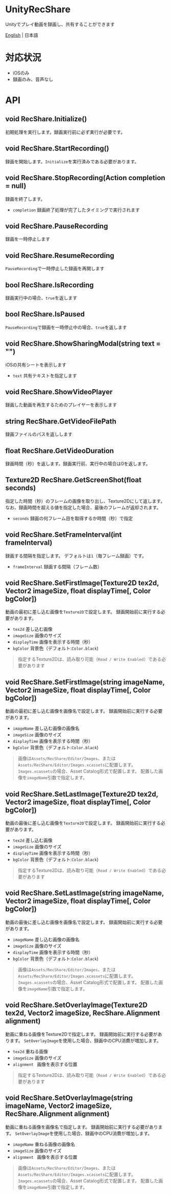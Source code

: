 # UnityRecShare

Unityでプレイ動画を録画し、共有することができます

[English](README.md) | 日本語


# 対応状況
* iOSのみ
* 録画のみ、音声なし



# API

## void RecShare.Initialize()

初期処理を実行します。録画実行前に必ず実行が必要です。



## void RecShare.StartRecording()

録画を開始します。`Initialize`を実行済みである必要があります。

## void RecShare.StopRecording(Action completion = null)

録画を終了します。

* `completion` 録画終了処理が完了したタイミングで実行されます

## void RecShare.PauseRecording

録画を一時停止します

## void RecShare.ResumeRecording

`PauseRecording`で一時停止した録画を再開します

## bool RecShare.IsRecording

録画実行中の場合、`true`を返します

## bool RecShare.IsPaused

`PauseRecording`で録画を一時停止中の場合、`true`を返します

## void RecShare.ShowSharingModal(string text = "")

iOSの共有シートを表示します

* `text` 共有テキストを指定します

## void RecShare.ShowVideoPlayer

録画した動画を再生するためのプレイヤーを表示します

## string RecShare.GetVideoFilePath

録画ファイルのパスを返しします

## float RecShare.GetVideoDuration

録画時間（秒）を返します。録画実行前、実行中の場合は0を返します。

## Texture2D RecShare.GetScreenShot(float seconds)

指定した時間（秒）のフレームの画像を取り出し、Texture2Dにして返します。
なお、録画時間を超える値を指定した場合、最後のフレームが返却されます。

* `seconds` 録画の何フレーム目を取得するか時間（秒）で指定

## void RecShare.SetFrameInterval(int frameInterval)

録画する間隔を指定します。
デフォルトは`1`（毎フレーム録画）です。

* `frameInterval` 録画する間隔（フレーム数）

## void RecShare.SetFirstImage(Texture2D tex2d, Vector2 imageSize, float displayTime[, Color bgColor])

動画の最初に差し込む画像を`Texture2D`で設定します。
録画開始前に実行する必要があります。

* `tex2d` 差し込む画像
* `imageSize` 画像のサイズ
* `displayTime` 画像を表示する時間（秒）
* `bgColor` 背景色（デフォルト:`Color.black`)


> 指定するTexture2Dは、読み取り可能（`Read / Write Enabled`）である必要があります

## void RecShare.SetFirstImage(string imageName, Vector2 imageSize, float displayTime[, Color bgColor])

動画の最初に差し込む画像を画像名で設定します。
録画開始前に実行する必要があります。

* `imageName` 差し込む画像の画像名
* `imageSize` 画像のサイズ
* `displayTime` 画像を表示する時間（秒）
* `bgColor` 背景色（デフォルト:`Color.black`)

> 画像は`Assets/RecShare/Editor/Images`、または`Assets/RecShare/Editor/Images.xcassets`に配置します。
`Images.xcassets`の場合、Asset Catalog形式で配置します。
配置した画像を`imageName`引数で指定します。

## void RecShare.SetLastImage(Texture2D tex2d, Vector2 imageSize, float displayTime[, Color bgColor])

動画の最後に差し込む画像を`Texture2D`で設定します。
録画開始前に実行する必要があります。

* `tex2d` 差し込む画像
* `imageSize` 画像のサイズ
* `displayTime` 画像を表示する時間（秒）
* `bgColor` 背景色（デフォルト:`Color.black`)


> 指定するTexture2Dは、読み取り可能（`Read / Write Enabled`）である必要があります

## void RecShare.SetLastImage(string imageName, Vector2 imageSize, float displayTime[, Color bgColor])

動画の最後に差し込む画像を画像名で設定します。
録画開始前に実行する必要があります。

* `imageName` 差し込む画像の画像名
* `imageSize` 画像のサイズ
* `displayTime` 画像を表示する時間（秒）
* `bgColor` 背景色（デフォルト:`Color.black`)

> 画像は`Assets/RecShare/Editor/Images`、または`Assets/RecShare/Editor/Images.xcassets`に配置します。
`Images.xcassets`の場合、Asset Catalog形式で配置します。
配置した画像を`imageName`引数で指定します。

## void RecShare.SetOverlayImage(Texture2D tex2d, Vector2 imageSize, RecShare.Alignment alignment)

動画に重ねる画像をTexture2Dで指定します。
録画開始前に実行する必要があります。
`SetOverlayImage`を使用した場合、録画中のCPU消費が増加します。

* `tex2d` 重ねる画像
* `imageSize` 画像のサイズ
* `alignment ` 画像を表示する位置

> 指定するTexture2Dは、読み取り可能（`Read / Write Enabled`）である必要があります

## void RecShare.SetOverlayImage(string imageName, Vector2 imageSize, RecShare.Alignment alignment)

動画に重ねる画像を画像名で指定します。
録画開始前に実行する必要があります。
`SetOverlayImage`を使用した場合、録画中のCPU消費が増加します。

* `imageName` 重ねる画像の画像名
* `imageSize` 画像のサイズ
* `alignment ` 画像を表示する位置

> 画像は`Assets/RecShare/Editor/Images`、または`Assets/RecShare/Editor/Images.xcassets`に配置します。
`Images.xcassets`の場合、Asset Catalog形式で配置します。
配置した画像を`imageName`引数で指定します。
